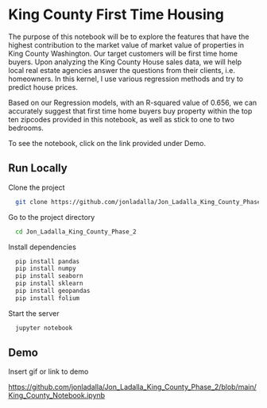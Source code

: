 
# King County First Time Housing 

The purpose of this notebook will be to explore the features that have the highest contribution to the market value of market value of properties in King County Washington. Our target customers will be first time home buyers. Upon analyzing the King County House sales data, we will help local real estate agencies answer the questions from their clients, i.e. homeowners. In this kernel, I use various regression methods and try to predict house prices.

Based on our Regression models, with an R-squared value of 0.656, we can accurately suggest that first time home buyers buy property within the top ten zipcodes provided in this notebook, as well as stick to one to two bedrooms. 

To see the notebook, click on the link provided under Demo.
## Run Locally

Clone the project

```bash
  git clone https://github.com/jonladalla/Jon_Ladalla_King_County_Phase_2
```

Go to the project directory

```bash
  cd Jon_Ladalla_King_County_Phase_2
```

Install dependencies

```bash
  pip install pandas
  pip install numpy
  pip install seaborn
  pip install sklearn
  pip install geopandas
  pip install folium
```

Start the server

```bash
  jupyter notebook
```


## Demo

Insert gif or link to demo

https://github.com/jonladalla/Jon_Ladalla_King_County_Phase_2/blob/main/King_County_Notebook.ipynb